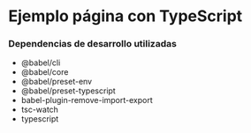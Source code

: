 # Ejemplo página con TypeScript

### Dependencias de desarrollo utilizadas
* @babel/cli
* @babel/core
* @babel/preset-env
* @babel/preset-typescript
* babel-plugin-remove-import-export
* tsc-watch
* typescript
